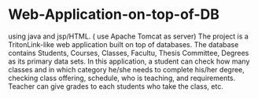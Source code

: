 # Web-Application-on-top-of-DB
using java and jsp/HTML. ( use Apache Tomcat as server)
The project is a TritonLink-like web application
built on top of databases. The database contains Students, 
Courses, Classes, Facultu, Thesis Committee, Degrees as its primary data sets.
In this application, a student can check how many classes and in which category 
he/she needs to complete his/her degree, checking class offering, schedule, who 
is teaching, and requirements. Teacher can give grades to each students who take the class, etc. 
